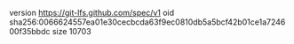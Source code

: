 version https://git-lfs.github.com/spec/v1
oid sha256:0066624557ea01e30cecbcda63f9ec0810db5a5bcf42b01ce1a724600f35bbdc
size 10703
